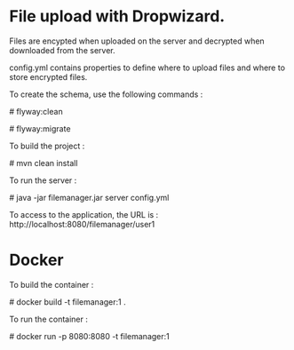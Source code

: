 # File upload with Dropwizard.
Files are encypted when uploaded on the server and decrypted when downloaded from the server.

config.yml contains properties to define where to upload files and where to store encrypted files.

To create the schema, use the following commands :

\# flyway:clean

\# flyway:migrate

To build the project :

\#  mvn clean install

To run the server :

\# java -jar filemanager.jar server config.yml

To access to the application, the URL is : http://localhost:8080/filemanager/user1



# Docker
To build the container :

\# docker build -t filemanager:1 .

To run the container :

\# docker run -p 8080:8080 -t filemanager:1

